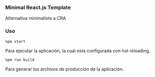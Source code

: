 ### Minimal React.js Template
Alternativa minimalista a CRA

### Uso
`npm start`

Para ejecutar la aplicación, la cual esta configurada con hot reloading.

`npm run build`

Para generar los archivos de producción de la aplicación.